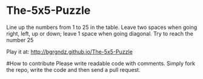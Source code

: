 # The-5x5-Puzzle
Line up the numbers from 1 to 25 in the table. Leave two spaces when going right, left, up or down; leave 1 space when going diagonal. Try to reach the number 25

Play it at: http://bgrgndz.github.io/The-5x5-Puzzle

#How to contribute
Please write readable code with comments. Simply fork the repo, write the code and then send a pull request.
